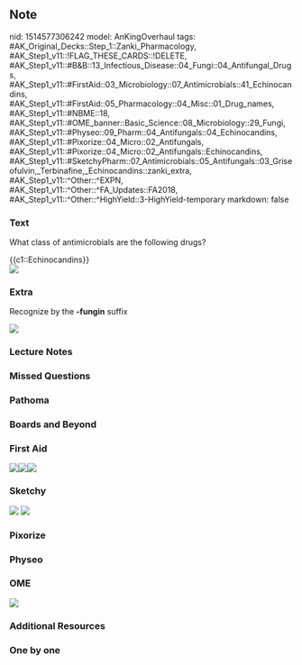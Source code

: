 ## Note
nid: 1514577306242
model: AnKingOverhaul
tags: #AK_Original_Decks::Step_1::Zanki_Pharmacology, #AK_Step1_v11::!FLAG_THESE_CARDS::!DELETE, #AK_Step1_v11::#B&B::13_Infectious_Disease::04_Fungi::04_Antifungal_Drugs, #AK_Step1_v11::#FirstAid::03_Microbiology::07_Antimicrobials::41_Echinocandins, #AK_Step1_v11::#FirstAid::05_Pharmacology::04_Misc::01_Drug_names, #AK_Step1_v11::#NBME::18, #AK_Step1_v11::#OME_banner::Basic_Science::08_Microbiology::29_Fungi, #AK_Step1_v11::#Physeo::09_Pharm::04_Antifungals::04_Echinocandins, #AK_Step1_v11::#Pixorize::04_Micro::02_Antifungals, #AK_Step1_v11::#Pixorize::04_Micro::02_Antifungals::Echinocandins, #AK_Step1_v11::#SketchyPharm::07_Antimicrobials::05_Antifungals::03_Griseofulvin,_Terbinafine,_Echinocandins::zanki_extra, #AK_Step1_v11::^Other::^EXPN, #AK_Step1_v11::^Other::^FA_Updates::FA2018, #AK_Step1_v11::^Other::^HighYield::3-HighYield-temporary
markdown: false

### Text
What class of antimicrobials are the following drugs?
<div>
  {{c1::Echinocandins}}
</div>
<div><img src="paste-900809260793857.jpg"></div>

### Extra
Recognize by the <b>-fungin</b> suffix
<div><img src="paste-443781790826497.jpg"></div>

### Lecture Notes


### Missed Questions


### Pathoma


### Boards and Beyond


### First Aid
<img src="paste-468138550362115.jpg"><img src=
"paste-192642168127491.jpg"><img src="paste-194665097723907.jpg">

### Sketchy
<img src="paste-10432475561987.jpg"> <img src=
"Screen%20Shot%202020-01-28%20at%206.25.00%20PM.png">

### Pixorize


### Physeo


### OME
<div class="ome-widget">
  <a href=
  "https://onlinemeded.org/spa/microbiology/fungi/acquire?ref=anki">
  <img src="_OME_AnkiFlashcards_Lesson_5.png"></a>
</div>

### Additional Resources


### One by one

